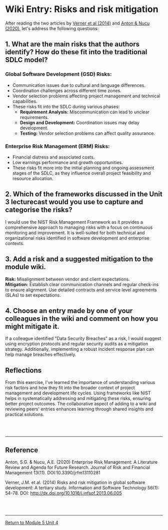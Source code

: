 # Wiki Entry: Risks and risk mitigation

After reading the two articles by [Verner et al (2014)](SEPM_Unit04_Reading1.pdf) and [Anton & Nucu (2020)](SEPM_Unit04_Reading2.pdf), let's address the following questions:

## 1. What are the main risks that the authors identify? How do these fit into the traditional SDLC model?

### Global Software Development (GSD) Risks:
 - Communication issues due to cultural and language differences.
 - Coordination challenges across different time zones.
 - Vendor selection problems affecting project management and technical capabilities.
 - These risks fit into the SDLC during various phases:
     - **Requirement Analysis:** Miscommunication can lead to unclear requirements.
     - **Design and Development:** Coordination issues may delay development.
     - **Testing:** Vendor selection problems can affect quality assurance.
      
### Enterprise Risk Management (ERM) Risks:
  - Financial distress and associated costs.
  - Low earnings performance and growth opportunities.
  - These risks fit more into the initial planning and ongoing assessment stages of the SDLC, as they influence overall project feasibility and resource allocation.

## 2. Which of the frameworks discussed in the Unit 3 lecturecast would you use to capture and categorise the risks?
I would use the NIST Risk Management Framework as it provides a comprehensive approach to managing risks with a focus on continuous monitoring and improvement. It is well-suited for both technical and organizational risks identified in software development and enterprise contexts.

## 3. Add a risk and a suggested mitigation to the module wiki.
**Risk:** Misalignment between vendor and client expectations.<br>
**Mitigation:** Establish clear communication channels and regular check-ins to ensure alignment. Use detailed contracts and service level agreements (SLAs) to set expectations.

## 4. Choose an entry made by one of your colleagues in the wiki and comment on how you might mitigate it.
If a colleague identified "Data Security Breaches" as a risk, I would suggest using encryption protocols and regular security audits as a mitigation strategy. Additionally, implementing a robust incident response plan can help manage breaches effectively.

## Reflections
From this exercise, I've learned the importance of understanding various risk factors and how they fit into the broader context of project management and development life cycles. Using frameworks like NIST helps in systematically addressing and mitigating these risks, ensuring better project outcomes. The collaborative aspect of adding to a wiki and reviewing peers' entries enhances learning through shared insights and practical solutions.

<br><br>

---

## Reference
Anton, S.G. & Nucu, A.E. (2020) Enterprise Risk Management: A Literature Review and Agenda for Future Research. Journal of Risk and Financial Management 13(11). DOI:10.3390/jrfm13110281

Verner, J.M. et al. (2014) Risks and risk mitigation in global software development: A tertiary study. Information and Software Technology 56(1): 54-78. DOI: http://dx.doi.org/10.1016/j.infsof.2013.06.005

<br><br>

---

[Return to Module 5 Unit 4](SEPM_Unit04.md)
